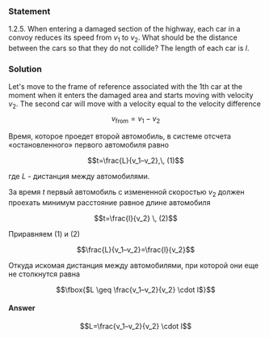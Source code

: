 ###  Statement 

$1.2.5.$ When entering a damaged section of the highway, each car in a convoy reduces its speed from $v_1$ to $v_2$. What should be the distance between the cars so that they do not collide? The length of each car is $l$. 

### Solution

Let's move to the frame of reference associated with the $1$th car at the moment when it enters the damaged area and starts moving with velocity $v_2$. The second car will move with a velocity equal to the velocity difference $$v_\text{from}=v_1-v_2$$ 

Время, которое проедет второй автомобиль, в системе отсчета «остановленного» первого автомобиля равно 

$$t=\frac{L}{v_1–v_2},\, (1)$$

где $L$ - дистанция между автомобилями. 

За время $t$ первый автомобиль с измененной скоростью $v_2$ должен проехать минимум расстояние равное длине автомобиля 

$$t=\frac{l}{v_2} \, (2)$$

Приравняем $(1)$ и $(2)$ 

$$\frac{L}{v_1–v_2}=\frac{l}{v_2}$$

Откуда искомая дистанция между автомобилями, при которой они еще не столкнутся равна 

$$\fbox{$L \geq \frac{v_1–v_2}{v_2} \cdot l$}$$

#### Answer

$$L=\frac{v_1–v_2}{v_2} \cdot l$$ 

